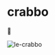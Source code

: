 # crabbo
🦀

![le-crabbo](https://cdn.discordapp.com/attachments/271921321053519872/341775113009758208/627.gif)
